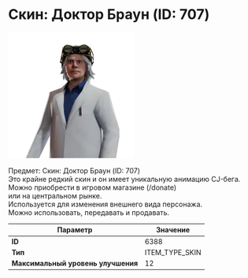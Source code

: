 # Скин: Доктор Браун (ID: 707)

![Item Image](../img/6388.webp?raw=true)

Предмет: Скин: Доктор Браун (ID: 707)<br>Это крайне редкий скин и он имеет уникальную анимацию CJ-бега.<br>Можно приобрести в игровом магазине (/donate)<br>или на центральном рынке.<br>Используется для изменения внешнего вида персонажа.<br>Можно использовать, передавать и продавать.


| Параметр | Значение |
|----------|----------|
| **ID** | 6388 |
| **Тип** | ITEM_TYPE_SKIN |
| **Максимальный уровень улучшения** | 12 |

